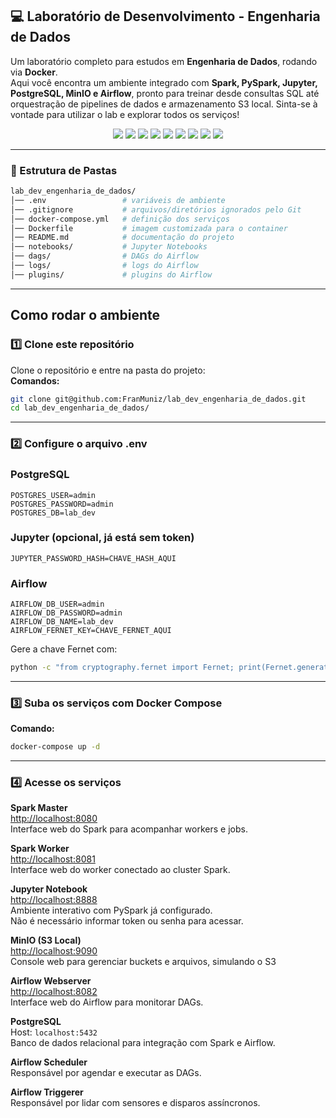 ## 💻 Laboratório de Desenvolvimento - Engenharia de Dados

Um laboratório completo para estudos em **Engenharia de Dados**, rodando via **Docker**.  
Aqui você encontra um ambiente integrado com **Spark, PySpark, Jupyter, PostgreSQL, MinIO e Airflow**, pronto para treinar desde consultas SQL até orquestração de pipelines de dados e armazenamento S3 local.
Sinta-se à vontade para utilizar o lab e explorar todos os serviços!

<p align="center">
  <img src="https://img.shields.io/badge/Python-3776AB?style=for-the-badge&logo=python&logoColor=white"/>
  <img src="https://img.shields.io/badge/SQL-4479A1?style=for-the-badge&logo=mysql&logoColor=white"/>
  <img src="https://img.shields.io/badge/Spark-FF6F00?style=for-the-badge&logo=apachespark&logoColor=white"/>
  <img src="https://img.shields.io/badge/PySpark-EE4C2C?style=for-the-badge&logo=python&logoColor=white"/>
  <img src="https://img.shields.io/badge/Spark_SQL-FF6F00?style=for-the-badge&logo=apachespark&logoColor=white"/>
  <img src="https://img.shields.io/badge/MinIO-26A69A?style=for-the-badge&logo=minio&logoColor=white"/>
  <img src="https://img.shields.io/badge/Postgres-316192?style=for-the-badge&logo=postgresql&logoColor=white"/>
  <img src="https://img.shields.io/badge/Airflow-017CEE?style=for-the-badge&logo=apacheairflow&logoColor=white"/>
  <img src="https://img.shields.io/badge/Docker-2496ED?style=for-the-badge&logo=docker&logoColor=white"/>
</p>

---

### 📂 Estrutura de Pastas

```bash
lab_dev_engenharia_de_dados/
│── .env                 # variáveis de ambiente
│── .gitignore           # arquivos/diretórios ignorados pelo Git
│── docker-compose.yml   # definição dos serviços
│── Dockerfile           # imagem customizada para o container
│── README.md            # documentação do projeto
│── notebooks/           # Jupyter Notebooks
│── dags/                # DAGs do Airflow
│── logs/                # logs do Airflow
│── plugins/             # plugins do Airflow
```
---

## Como rodar o ambiente

### 1️⃣ Clone este repositório
Clone o repositório e entre na pasta do projeto:  
**Comandos:**  
```bash
git clone git@github.com:FranMuniz/lab_dev_engenharia_de_dados.git 
cd lab_dev_engenharia_de_dados/
```

---

### 2️⃣ Configure o arquivo .env
### PostgreSQL
```
POSTGRES_USER=admin
POSTGRES_PASSWORD=admin
POSTGRES_DB=lab_dev
```

### Jupyter (opcional, já está sem token)
```
JUPYTER_PASSWORD_HASH=CHAVE_HASH_AQUI
```

### Airflow
```
AIRFLOW_DB_USER=admin
AIRFLOW_DB_PASSWORD=admin
AIRFLOW_DB_NAME=lab_dev
AIRFLOW_FERNET_KEY=CHAVE_FERNET_AQUI
```
Gere a chave Fernet com:
```bash
python -c "from cryptography.fernet import Fernet; print(Fernet.generate_key().decode())"
```

---

### 3️⃣ Suba os serviços com Docker Compose
**Comando:**  
```bash
docker-compose up -d
```

---

### 4️⃣ Acesse os serviços

**Spark Master**  
[http://localhost:8080](http://localhost:8080)  
Interface web do Spark para acompanhar workers e jobs.

**Spark Worker**  
[http://localhost:8081](http://localhost:8081)  
Interface web do worker conectado ao cluster Spark.

**Jupyter Notebook**  
[http://localhost:8888](http://localhost:8888)  
Ambiente interativo com PySpark já configurado.  
Não é necessário informar token ou senha para acessar.

**MinIO (S3 Local)**  
[http://localhost:9090](http://localhost:9090)  
Console web para gerenciar buckets e arquivos, simulando o S3  

**Airflow Webserver**  
[http://localhost:8082](http://localhost:8082)  
Interface web do Airflow para monitorar DAGs.  

**PostgreSQL**  
Host: `localhost:5432`  
Banco de dados relacional para integração com Spark e Airflow. 

**Airflow Scheduler**  
Responsável por agendar e executar as DAGs.  

**Airflow Triggerer**  
Responsável por lidar com sensores e disparos assíncronos.  
